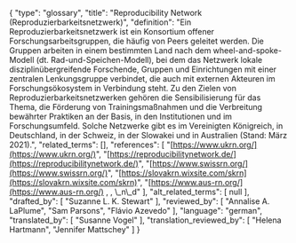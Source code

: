 {
    "type": "glossary",
    "title": "Reproducibility Network (Reproduzierbarkeitsnetzwerk)",
    "definition": "Ein Reproduzierbarkeitsnetzwerk ist ein Konsortium offener Forschungsarbeitsgruppen, die häufig von Peers geleitet werden. Die Gruppen arbeiten in einem bestimmten Land nach dem wheel-and-spoke-Modell (dt. Rad-und-Speichen-Modell), bei dem das Netzwerk lokale disziplinübergreifende Forschende, Gruppen und Einrichtungen mit einer zentralen Lenkungsgruppe verbindet, die auch mit externen Akteuren im Forschungsökosystem in Verbindung steht. Zu den Zielen von Reproduzierbarkeitsnetzwerken gehören die Sensibilisierung für das Thema, die Förderung von Trainingsmaßnahmen und die Verbreitung bewährter Praktiken an der Basis, in den Institutionen und im Forschungsumfeld. Solche Netzwerke gibt es im Vereinigten Königreich, in Deutschland, in der Schweiz, in der Slowakei und in Australien (Stand: März 2021).",
    "related_terms": [],
    "references": [
        "[https://www.ukrn.org/](https://www.ukrn.org/)",
        "[https://reproducibilitynetwork.de/](https://reproducibilitynetwork.de/)",
        "[https://www.swissrn.org/](https://www.swissrn.org/)",
        "[https://slovakrn.wixsite.com/skrn](https://slovakrn.wixsite.com/skrn)",
        "[https://www.aus-rn.org/](https://www.aus-rn.org/)  , , \\_n\\_d"
    ],
    "alt_related_terms": [
        null
    ],
    "drafted_by": [
        "Suzanne L. K. Stewart"
    ],
    "reviewed_by": [
        "Annalise A. LaPlume",
        "Sam Parsons",
        "Flávio Azevedo"
    ],
    "language": "german",
    "translated_by": [
        "Susanne Vogel"
    ],
    "translation_reviewed_by": [
        "Helena Hartmann",
        "Jennifer Mattschey"
    ]
}